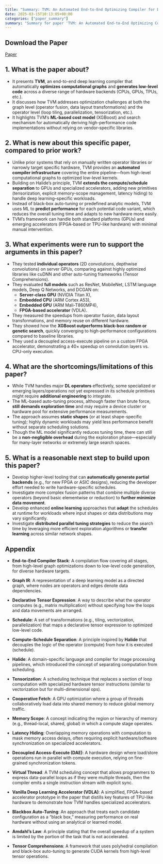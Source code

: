 ```yaml
---
title: "Summary: TVM: An Automated End-to-End Optimizing Compiler for Deep Learning"
date: 2025-03-15T10:13:05+08:00
categories: ["paper_summary"]
summary: "Summary for paper 'TVM: An Automated End-to-End Optimizing Compiler for Deep Learning'"
---
```


## Download the Paper

[Paper](https://arxiv.org/pdf/1802.04799)

## 1. What is the paper about?

- It presents **TVM**, an end-to-end deep learning compiler that automatically **optimizes computational graphs** and **generates low-level code** across a diverse range of hardware backends (CPUs, GPUs, TPUs, etc.).
- It discusses how TVM addresses optimization challenges at both the graph level (operator fusion, data layout transformations) and the operator level (loop tiling, parallelization, tensorization, etc.).
- It highlights TVM’s **ML-based cost model** (XGBoost) and search mechanism for automatically deriving high-performance code implementations without relying on vendor-specific libraries.

## 2. What is new about this specific paper, compared to prior work?

- Unlike prior systems that rely on manually written operator libraries or narrowly target specific hardware, TVM provides an **automated compiler infrastructure** covering the entire pipeline—from high-level computational graphs to optimized low-level kernels.
- Building on Halide’s principle, TVM **extends the compute/schedule separation** to GPUs and specialized accelerators, adding new primitives (tensorization, explicit memory-scope management, latency hiding) to handle deep learning–specific workloads.
- Instead of black-box auto-tuning or predefined analytic models, TVM uses ML to **predict performance** for each potential code variant, which reduces the overall tuning time and adapts to new hardware more easily.
- TVM’s framework can handle both standard platforms (GPUs) and emerging accelerators (FPGA-based or TPU-like hardware) with minimal manual intervention.

## 3. What experiments were run to support the arguments in this paper?

- They tested **individual operators** (2D convolutions, depthwise convolutions) on server GPUs, comparing against highly optimized libraries like cuDNN and other auto-tuning frameworks (Tensor Comprehensions).
- They evaluated **full models** such as ResNet, MobileNet, LSTM language models, Deep Q Networks, and DCGAN on:
  - **Server-class GPU** (NVIDIA Titan X),
  - **Embedded CPU** (ARM Cortex A53),
  - **Embedded GPU** (ARM Mali-T860MP4),
  - **FPGA-based accelerator** (VDLA).
- They measured the speedups from operator fusion, data layout transformations, and memory reuse on different hardware.
- They showed how the **XGBoost outperforms black-box random or genetic search**, quickly converging to high-performance configurations compared to baseline libraries.
- They used a decoupled access-execute pipeline on a custom FPGA accelerator, demonstrating a 40× speedup on convolution layers vs. CPU-only execution.

## 4. What are the shortcomings/limitations of this paper?

- While TVM handles major **DL operators** effectively, some specialized or emerging layers/operations not yet expressed in its schedule primitives might require **additional engineering** to integrate.
- The ML-based auto-tuning process, although faster than brute force, **still demands exploration time** and may require a device cluster or hardware pool for extensive performance measurements.
- The approach assumes **static shapes** (or at least shape-specific tuning); highly dynamic workloads may yield less performance benefit without separate scheduling solutions.
- Though the ML model significantly reduces tuning time, there can still be a **non-negligible overhead** during the exploration phase—especially for many-layer networks or extremely large search spaces.

## 5. What is a reasonable next step to build upon this paper?

- Develop higher-level tooling that can **automatically generate partial backends** (e.g., for new FPGA or ASIC designs), reducing the developer effort needed to write hardware-specific schedules.
- Investigate more complex fusion patterns that combine multiple diverse operators (beyond basic elementwise or reduction) to **further minimize data movement**.
- Develop enhanced **online learning** approaches that **adapt** the schedules at runtime for workloads where input shapes or data distributions may vary significantly.
- Investigate **distributed parallel tuning strategies** to reduce the search time by leveraging more efficient exploration algorithms or **transfer learning** across similar network shapes.

## Appendix

- **End-to-End Compiler Stack**: A compilation flow covering all stages, from high-level graph optimizations down to low-level code generation, for diverse hardware targets.

- **Graph IR**: A representation of a deep learning model as a directed graph, where nodes are operators and edges denote data dependencies.

- **Declarative Tensor Expression**: A way to describe what the operator computes (e.g., matrix multiplication) without specifying how the loops and data movements are arranged.

- **Schedule**: A set of transformations (e.g., tiling, vectorization, parallelization) that maps a declarative tensor expression to optimized low-level code.

- **Compute-Schedule Separation**: A principle inspired by **Halide** that decouples the logic of the operator (compute) from how it is executed (schedule).

- **Halide**: A domain-specific language and compiler for image processing pipelines, which introduced the concept of separating computation from scheduling.

- **Tensorization**: A scheduling technique that replaces a section of loop computation with specialized hardware tensor instructions (similar to vectorization but for multi-dimensional ops).

- **Cooperative Fetch**: A GPU optimization where a group of threads collaboratively load data into shared memory to reduce global memory traffic.

- **Memory Scope**: A concept indicating the region or hierarchy of memory (e.g., thread-local, shared, global) in which a compute stage operates.  

- **Latency Hiding**: Overlapping memory operations with computation to mask memory access delays, often requiring explicit hardware/software synchronization on specialized accelerators.

- **Decoupled Access-Execute (DAE)**: A hardware design where load/store operations run in parallel with compute execution, relying on fine-grained synchronization tokens.  

- **Virtual Thread**: A TVM scheduling concept that allows programmers to express data-parallel loops as if they were multiple threads, then the compiler emits a single instruction stream with explicit sync.  

- **Vanilla Deep Learning Accelerator (VDLA)**: A simplified, FPGA-based accelerator prototype in the paper that distills key features of TPU-like hardware to demonstrate how TVM handles specialized accelerators.  

- **Blackbox Auto-Tuning**: An approach that treats each candidate configuration as a “black box,” measuring performance on real hardware without using an analytical or learned model.  

- **Amdahl’s Law**: A principle stating that the overall speedup of a system is limited by the portion of the task that is not accelerated.  

- **Tensor Comprehensions**: A framework that uses polyhedral compilation and black-box auto-tuning to generate CUDA kernels from high-level tensor operations.
